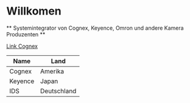 # Willkomen
** Systemintegrator von Cognex, Keyence, Omron und andere Kamera Produzenten **

[Link Cognex](https://www.cognex.com/de-de)

| Name   | Land |
|--------|------|
| Cognex | Amerika |
| Keyence| Japan |
| IDS    | Deutschland| 
